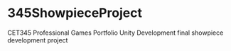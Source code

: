 # 345ShowpieceProject
 CET345 Professional Games Portfolio Unity Development final showpiece development project  
